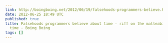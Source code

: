 ```yaml
---
link: http://boingboing.net/2012/06/19/falsehoods-programmers-believe.html
date: 2012-06-25 18:49 UTC
published: true
title: Falsehoods programmers believe about time - riff on the malleability of computer
  time - Boing Boing
tags: []
---
```



